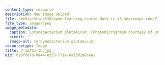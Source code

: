 ```yaml
---
content_type: resource
description: New image Upload
file: /media/https%3A/open-learning-course-data-rc.s3.amazonaws.com/7-13-experimental-microbial-genetics-fall-2003/626fce76be44ec53771a6a15d2a8c4a1_7-13f03-th.jpg
file_type: image/jpeg
image_metadata:
  caption: Corynebacterium glutamicum. (Photomicrograph courtesy of Dr. Philip Lessard.)
  credit: ''
  image-alt: Cornynebacterium glutamicum.
resourcetype: Image
title: 7-13f03-th.jpg
uid: 626fce76-be44-ec53-771a-6a15d2a8c4a1
---
```


